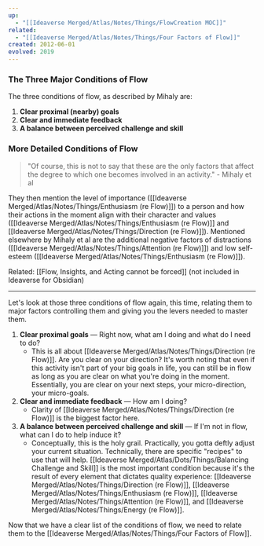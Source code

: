 ```yaml
---
up:
  - "[[Ideaverse Merged/Atlas/Notes/Things/FlowCreation MOC]]"
related:
  - "[[Ideaverse Merged/Atlas/Notes/Things/Four Factors of Flow]]"
created: 2012-06-01
evolved: 2019
---
```


### The Three Major Conditions of Flow
The three conditions of flow, as described by Mihaly are:

1. **Clear proximal (nearby) goals**
2. **Clear and immediate feedback**
3. **A balance between perceived challenge and skill**

### More Detailed Conditions of Flow
> "Of course, this is not to say that these are the only factors that affect the degree to which one becomes involved in an activity." - Mihaly et al

They then mention the level of importance ([[Ideaverse Merged/Atlas/Notes/Things/Enthusiasm (re Flow)]]) to a person and how their actions in the moment align with their character and values ([[Ideaverse Merged/Atlas/Notes/Things/Enthusiasm (re Flow)]] and [[Ideaverse Merged/Atlas/Notes/Things/Direction (re Flow)]]). Mentioned elsewhere by Mihaly et al are the additional negative factors of distractions ([[Ideaverse Merged/Atlas/Notes/Things/Attention (re Flow)]]) and low self-esteem ([[Ideaverse Merged/Atlas/Notes/Things/Enthusiasm (re Flow)]]).

Related: [[Flow, Insights, and Acting cannot be forced]] (not included in Ideaverse for Obsidian)

---
Let's look at those three conditions of flow again, this time, relating them to major factors controlling them and giving you the levers needed to master them.

1. **Clear proximal goals** — Right now, what am I doing and what do I need to do?
   - This is all about [[Ideaverse Merged/Atlas/Notes/Things/Direction (re Flow)]]. Are you clear on your direction? It's worth noting that even if this activity isn't part of your big goals in life, you can still be in flow as long as you are clear on what you're doing in the moment. Essentially, you are clear on your next steps, your micro-direction, your micro-goals.
2. **Clear and immediate feedback** — How am I doing?
   - Clarity of [[Ideaverse Merged/Atlas/Notes/Things/Direction (re Flow)]] is the biggest factor here.
3. **A balance between perceived challenge and skill** — If I'm not in flow, what can I do to help induce it?  
   - Conceptually, this is the holy grail. Practically, you gotta deftly adjust your current situation. Technically, there are specific "recipes" to use that will help. [[Ideaverse Merged/Atlas/Dots/Things/Balancing Challenge and Skill]] is the most important condition because it's the result of every element that dictates quality experience: [[Ideaverse Merged/Atlas/Notes/Things/Direction (re Flow)]], [[Ideaverse Merged/Atlas/Notes/Things/Enthusiasm (re Flow)]], [[Ideaverse Merged/Atlas/Notes/Things/Attention (re Flow)]], and [[Ideaverse Merged/Atlas/Notes/Things/Energy (re Flow)]]. 

Now that we have a clear list of the conditions of flow, we need to relate them to the [[Ideaverse Merged/Atlas/Notes/Things/Four Factors of Flow]]. 
